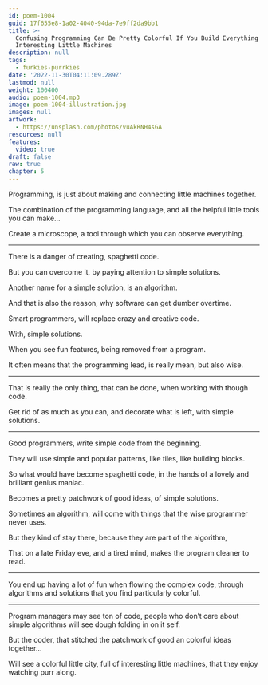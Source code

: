 ```yaml
---
id: poem-1004
guid: 17f655e8-1a02-4040-94da-7e9ff2da9bb1
title: >-
  Confusing Programming Can Be Pretty Colorful If You Build Everything Out Of
  Interesting Little Machines
description: null
tags:
  - furkies-purrkies
date: '2022-11-30T04:11:09.289Z'
lastmod: null
weight: 100400
audio: poem-1004.mp3
image: poem-1004-illustration.jpg
images: null
artwork:
  - https://unsplash.com/photos/vuAkRNH4sGA
resources: null
features:
  video: true
draft: false
raw: true
chapter: 5
---
```


Programming, is just about making
and connecting little machines together.


The combination of the programming language,
and all the helpful little tools you can make…

Create a microscope,
a tool through which you can observe everything.

---

There is a danger of creating,
spaghetti code.

But you can overcome it,
by paying attention to simple solutions.

Another name for a simple solution,
is an algorithm.

And that is also the reason,
why software can get dumber overtime.

Smart programmers,
will replace crazy and creative code.

With,
simple solutions.

When you see fun features,
being removed from a program.

It often means that the programming lead,
is really mean, but also wise.

---

That is really the only thing,
that can be done, when working with though code.

Get rid of as much as you can,
and decorate what is left, with simple solutions.

---

Good programmers,
write simple code from the beginning.

They will use simple and popular patterns,
like tiles, like building blocks.

So what would have become spaghetti code,
in the hands of a lovely and  brilliant genius maniac.

Becomes a pretty patchwork of good ideas,
of simple solutions.

Sometimes an algorithm,
will come with things that the wise programmer never uses.

But they kind of stay there,
because they are part of the algorithm,

That on a late Friday eve, and a tired mind,
makes the program cleaner to read.

---

You end up having a lot of fun when flowing the complex code,
through algorithms and solutions that you find particularly colorful.

---

Program managers may see ton of code,
people who don’t care about simple algorithms will see dough folding in on it self.

But the coder,
that stitched the patchwork of good an colorful ideas together...

Will see a colorful little city,
full of interesting little machines, that they enjoy watching purr along.
